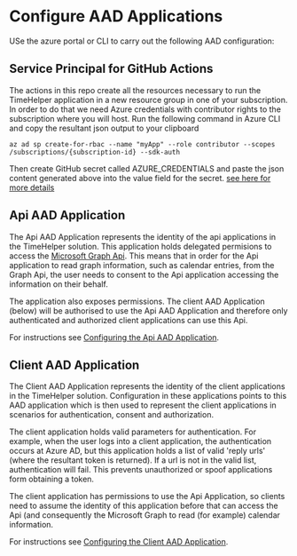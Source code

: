# Configure AAD Applications

USe the azure portal or CLI to carry out the following AAD configuration:

## Service Principal for GitHub Actions
The actions in this repo create all the resources necessary to run the TimeHelper application in a new resource group in one of your subscription.  In order to do that we need Azure credentials with contributor rights to the subscription where you will host. Run the following command in Azure CLI and copy the resultant json output to your clipboard

`az ad sp create-for-rbac --name "myApp" --role contributor --scopes /subscriptions/{subscription-id} --sdk-auth`

Then create GitHub secret called AZURE_CREDENTIALS and paste the json content generated above into the value field for the secret. [see here for more details](https://github.com/Azure/login#configure-deployment-credentials)

## Api AAD Application
The Api AAD Application represents the identity of the api applications in the TimeHelper solution.  This application holds delegated permisions to access the [Microsoft Graph Api](https://docs.microsoft.com/en-us/graph/use-the-api).  This means that in order for the Api application to read graph information, such as calendar entries, from the Graph Api, the user needs to consent to the Api application accessing the information on their behalf.

The application also exposes permissions.  The client AAD Application (below) will be authorised to use the Api AAD Application and therefore only authenticated and authorized client applications can use this Api.

For instructions see [Configuring the Api AAD Application](docs/configure_api_app.md).

## Client AAD Application
The Client AAD Application represents the identity of the client applications in the TimeHelper solution.  Configuration in these applications points to this AAD application which is then used to represent the client applications in scenarios for authentication, consent and authorization.

The client application holds valid parameters for authentication.  For example, when the user logs into a client application, the authentication occurs at Azure AD, but this application holds a list of valid 'reply urls' (where the resultant token is returned).  If a url is not in the valid list, authentication will fail.  This prevents unauthorized or spoof applications form obtaining a token.

The client application has permissions to use the Api Application, so clients need to assume the identity of this application before that can access the Api (and consequently the Microsoft Graph to read (for example) calendar information.

For instructions see [Configuring the Client AAD Application](docs/configure_client_app.md).
